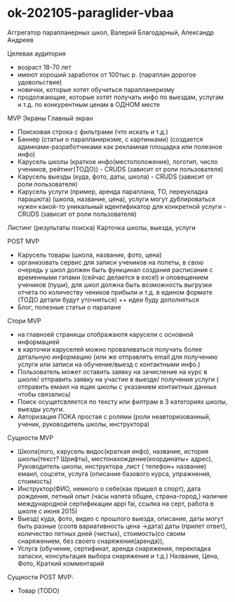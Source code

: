 # ok-202105-paraglider-vbaa
Аггрегатор парапланерных школ, Валерий Благодарный, Александр Андреев

Целевая аудитория
- возраст 18-70 лет
- имеют хороший заработок от 100тыс р. (параплан дорогое удовольствие)
- новички, которые хотят обучиться парапланеризму
- продолжающие, которые хотят получать инфо по выездам, услугам и т.д. по конкурентным ценам в ОДНОМ месте

MVP
Экраны
Главный экран
- Поисковая строка с фильтрами (что искать и т.д.)
- Баннер (статьи о парапланиризме, с картинками) (создается админами-разработчиками как рекламная площадка или полезное инфо)
- Карусель школы (краткое инфо(местоположение), логотип, число учеников, рейтинг(ТОДО)) - CRUDS (зависит от роли пользователя)
- Карусель выезды (куда, фото, даты, школа) - CRUDS (зависит от роли пользователя)
- Карусель услуги (пример, аренда параплана, ТО, переукладка парашюта) (школа, название, цена), услуги могут дублироваться нужен какой-то уникальный идентификатор для конкретной услуги - CRUDS (зависит от роли пользователя)

Листинг (результаты поиска)
Карточка школы, выезда, услуги


POST MVP
- Карусель товары (школа, название, фото, цена)
- организовать сервис для записи учеников на полеты, в свою очередь у школ должен быть функцинал создания расписания с временными гэпами (сейчас делается в excel) и оповещением учеников (пуши), для школ должна быть возможность выгрузки отчета по количеству чеников прибыли и т.д. в едином формате (ТОДО детали будут уточняться)
++ идеи буду дополняться
- Блог, полезные статьи о паралане

Стори MVP
- на главноей страницы отображаютя карусели с основной информацией
- в карточки каруселей можно проваливаться получать более детальную информацию (или же отправлять email для получению услуги или записи на обучение/выезд с контактными инфо.)
- Пользователь может оставить заявку на зачисление на курс в школе/ отправить заявку на участие в выезде/ получения услуги ( отправить емаил на ящик школы с указанием контактных данных чтобы связались)
- Поиск осущетсвляется по тексту или филтрам в 3 категориях школы, выезды услуги.
- Авторизация ПОКА простая с ролями (роли неавторизованный, ученик, руководитель школы, инструктора)

Сущности MVP
- Школа(лого, карусель видос(краткая инфо), название, история школы(текст? Шрифты), местонахождение(координаты+ адрес), Руководитель школы, инструктора ,лист ( телефон+ название) емаил, соцсети,  услуга (описание базового курса, упражнения, стоимость)
- Инструктор(ФИО, немного о себе(как пришел в спорт), дата рождения, летный опыт (часы налета общее, страна-город,) наличие международной сертификации appi fai, ссылка на серт, работа в школе с июня 2015)
- Выезд( куда, фото, видео с прошлого выезда, описание, даты могут быть разные (соотв вариативность цена ->дата) даты (прилет ответ), количество летных дней (чистых), стоимость(со своим снаряжением, без своего снаряжения(аренда)),
- Услуга (обучение, сертификат, аренда снаряжения, перекладка запаски, консультация выбора снаряжения и т.д.)
   Название, Цена, Фото, Краткий комментарий
   
Сущности POST MVP:
- Товар (TODO)
